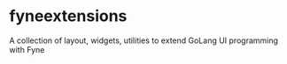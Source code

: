 # fyneextensions
A collection of layout, widgets, utilities to extend GoLang UI programming with Fyne
